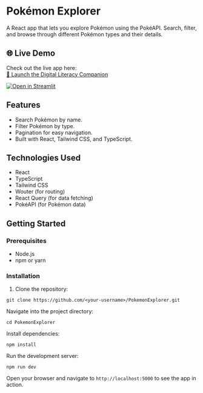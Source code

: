 # Pokémon Explorer

A React app that lets you explore Pokémon using the PokéAPI. Search, filter, and browse through different Pokémon types and their details.

## 🌐 Live Demo

Check out the live app here:  
[🚀 Launch the Digital Literacy Companion](https://digital-literacy-companion.streamlit.app/)

[![Open in Streamlit](https://static.streamlit.io/badges/streamlit_badge_black_white.svg)](https://digital-literacy-companion.streamlit.app/)


## Features
- Search Pokémon by name.
- Filter Pokémon by type.
- Pagination for easy navigation.
- Built with React, Tailwind CSS, and TypeScript.

## Technologies Used
- React
- TypeScript
- Tailwind CSS
- Wouter (for routing)
- React Query (for data fetching)
- PokéAPI (for Pokémon data)

## Getting Started

### Prerequisites
- Node.js
- npm or yarn

### Installation

1. Clone the repository:
```
git clone https://github.com/<your-username>/PokemonExplorer.git
```
Navigate into the project directory:
```
cd PokemonExplorer
```
Install dependencies:
```
npm install
```
Run the development server:
```
npm run dev
```
Open your browser and navigate to ```http://localhost:5000``` to see the app in action.

